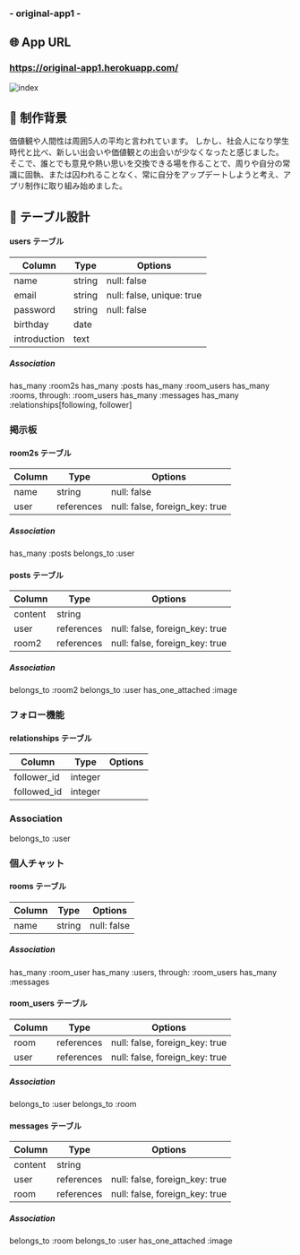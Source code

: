 <h3>- original-app1 -</h3>

## 🌐 App URL

### **https://original-app1.herokuapp.com/**  

![index](https://i.gyazo.com/3c4a9eef28b33868e039a6fba68e4845.jpg)

## 📝 制作背景
価値観や人間性は周囲5人の平均と言われています。
しかし、社会人になり学生時代と比べ、新しい出会いや価値観との出会いが少なくなったと感じました。
そこで、誰とでも意見や熱い思いを交換できる場を作ることで、周りや自分の常識に固執、または囚われることなく、常に自分をアップデートしようと考え、アプリ制作に取り組み始めました。

## 📖 テーブル設計

#### users テーブル
| Column       | Type       | Options                    |
| -------------| ---------- | -------------------------- |
| name         | string     | null: false                |
| email        | string     | null: false, unique: true  |
| password     | string     | null: false                |
| birthday     | date       |                            |
| introduction | text       |                            |
##### Association
has_many :room2s
has_many :posts
has_many :room_users
has_many :rooms, through: :room_users
has_many :messages
has_many :relationships[following, follower]


### 掲示板
#### room2s テーブル
| Column | Type       | Options                        |
| -------| ---------- | ------------------------------ |
| name   | string     | null: false                    |
| user   | references | null: false, foreign_key: true |
##### Association
has_many :posts
belongs_to :user

#### posts テーブル
| Column  | Type       | Options                        |
| ------- | ---------- | ------------------------------ |
| content | string     |                                |
| user    | references | null: false, foreign_key: true |
| room2   | references | null: false, foreign_key: true |
##### Association
belongs_to :room2
belongs_to :user
has_one_attached :image


### フォロー機能
#### relationships テーブル
| Column        | Type    | Options |
| ------------- | ------- | ------- |
| follower_id   | integer |         |
| followed_id   | integer |         |
### Association
belongs_to :user


### 個人チャット
#### rooms テーブル
| Column | Type       | Options                        |
| -------| ---------- | ------------------------------ |
| name   | string     | null: false                    |
##### Association
has_many :room_user
has_many :users, through: :room_users
has_many :messages

#### room_users テーブル
| Column | Type       | Options                         |
| -------| ---------- | ------------------------------- |
| room    | references | null: false, foreign_key: true |
| user    | references | null: false, foreign_key: true |
##### Association
belongs_to :user
belongs_to :room

#### messages テーブル
| Column  | Type       | Options                        |
| ------- | ---------- | ------------------------------ |
| content | string     |                                |
| user    | references | null: false, foreign_key: true |
| room    | references | null: false, foreign_key: true |
##### Association
belongs_to :room
belongs_to :user
has_one_attached :image
